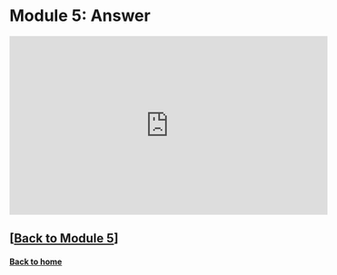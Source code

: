 # Module 5: Answer  

<iframe width="560" height="315" src="https://www.youtube.com/embed/WO525epCF8E?si=eIuG6w-fKq5BrOEP" title="YouTube video player" frameborder="0" allow="accelerometer; autoplay; clipboard-write; encrypted-media; gyroscope; picture-in-picture; web-share" referrerpolicy="strict-origin-when-cross-origin" allowfullscreen></iframe>

## \[[Back to Module 5](./module5.md)\]

#### [Back to home](../index.md)
